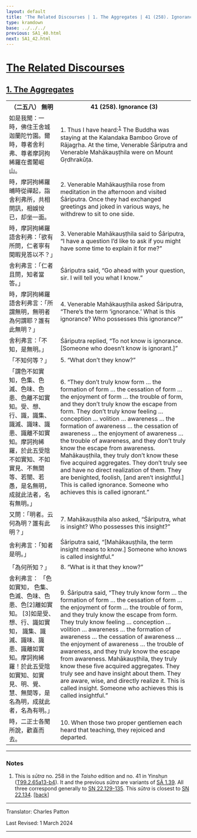 ```yaml
---
layout: default
title: 'The Related Discourses | 1. The Aggregates | 41 (258). Ignorance (3)'
type: kramdown
base: ../../../
previous: SA1_40.html
next: SA1_42.html
---
```


<h1><a href='../index.html'>The Related Discourses</a></h1>
<h2><a href='index.html'>1. The Aggregates</a></h2>

<table class="trans">
  <th class='ch'>（二五八） 無明</th>
  <th class='en'>41 (258). Ignorance (3)</th>
  <tr>
    <td class="ch" title='t99.2.65a13'>如是我聞：一時，佛住王舍城迦蘭陀竹園。爾時，尊者舍利弗、尊者摩訶拘絺羅在耆闍崛山。</td>
    <td id='p1'>1. Thus I have heard:<sup id="ref1"><a href="#n1">1</a></sup> The Buddha was staying at the Kalandaka Bamboo Grove of Rājagṛha. At the time, Venerable Śāriputra and Venerable Mahākauṣṭhila were on Mount Gṛdhrakūṭa.</td>
  </tr>
  <tr>
    <td class="ch" title='t99.2.65a15'>時，摩訶拘絺羅晡時從禪起，詣舍利弗所，共相問訊，相娛悅已，却坐一面。</td>
    <td id='p2'>2. Venerable Mahākauṣṭhila rose from meditation in the afternoon and visited Śāriputra. Once they had exchanged greetings and joked in various ways, he withdrew to sit to one side.</td>
  </tr>
  <tr>
    <td class="ch" title='t99.2.65a17'>時，摩訶拘絺羅語舍利弗：「欲有所問，仁者寧有閑暇見答以不？」</td>
    <td id='p3'>3. Venerable Mahākauṣṭhila said to Śāriputra, “I have a question I’d like to ask if you might have some time to explain it for me?”</td>
  </tr>
  <tr>
    <td class="ch" title='t99.2.65a18'>舍利弗言：「仁者且問，知者當答。」</td>
    <td>Śāriputra said, “Go ahead with your question, sir. I will tell you what I know.”</td>
  </tr>
  <tr>
    <td class="ch" title='t99.2.65a19'>時，摩訶拘絺羅語舍利弗言：「所謂無明，無明者為何謂耶？誰有此無明？」</td>
    <td id='p4'>4. Venerable Mahākauṣṭhila asked Śāriputra, “There’s the term ‘ignorance.’ What is this ignorance? Who possesses this ignorance?”</td>
  </tr>
  <tr>
    <td class="ch" title='t99.2.65a21'>舍利弗言：「不知，是無明。」</td>
    <td>Śāriputra replied, “To not know is ignorance. [Someone who doesn’t know is ignorant.]”</td>
  </tr>
  <tr>
    <td class="ch" title='t99.2.65a21'>「不知何等？」</td>
    <td id='p5'>5. “What don’t they know?”</td>
  </tr>
  <tr>
    <td class="ch" title='t99.2.65a21'>
「謂色不如實知，色集、色滅、色味、色患、色離不如實知。受、想、行、識，識集、識滅、識味、識患、識離不如實知。摩訶拘絺羅，於此五受陰不如實知、不如實見、不無間等、若闇、若愚，是名無明，成就此法者，名有無明。」</td>
    <td id='p6'>6. “They don’t truly know form … the formation of form … the cessation of form … the enjoyment of form … the trouble of form, and they don’t truly know the escape from form. They don’t truly know feeling … conception … volition … awareness … the formation of awareness … the cessation of awareness … the enjoyment of awareness … the trouble of awareness, and they don’t truly know the escape from awareness. Mahākauṣṭhila, they truly don’t know these five acquired aggregates. They don’t truly see and have no direct realization of them. They are benighted, foolish, [and aren’t insightful.] This is called ignorance. Someone who achieves this is called ignorant.”</td>
  </tr>
  <tr>
    <td class="ch" title='t99.2.65a27'>又問：「明者。云何為明？誰有此明？」</td>
    <td id='p7'>7. Mahākauṣṭhila also asked, “Śāriputra, what is insight? Who possesses this insight?”</td>
  </tr>
  <tr>
    <td class="ch" title='t99.2.65a27'>舍利弗言：「知者是明。」</td>
    <td>Śāriputra said, “[Mahākauṣṭhila, the term insight means to know.] Someone who knows is called insightful.”</td>
  </tr>
  <tr>
    <td class="ch" title='t99.2.65a27'>「為何所知？」</td>
    <td id='p8'>8. “What is it that they know?”</td>
  </tr>
  <tr>
    <td class="ch" title='t99.2.65a28'>舍利弗言： 「色如實知， 色集、色滅、色味、色患、色[2]離如實知。 [3]如是受、想、行、識如實知， 識集、識滅、識味、識患、識離如實知。摩訶拘絺羅！於此五受陰如實知、如實見、明、覺、慧、無間等，是名為明，成就此者，名為有明。」</td>
    <td id='p9'>9. Śāriputra said, “They truly know form … the formation of form … the cessation of form … the enjoyment of form … the trouble of form, and they truly know the escape from form. They truly know feeling … conception … volition … awareness … the formation of awareness … the cessation of awareness … the enjoyment of awareness … the trouble of awareness, and they truly know the escape from awareness. Mahākauṣṭhila, they truly know these five acquired aggregates. They truly see and have insight about them. They are aware, wise, and directly realize it. This is called insight. Someone who achieves this is called insightful.”</td>
  </tr>
  <tr>
    <td class="ch" title='t99.2.65b3'>時，二正士各聞所說，歡喜而去。</td>
    <td id='p10'>10. When those two proper gentlemen each heard that teaching, they rejoiced and departed.</td>
  </tr>
</table>

<hr/>

<h3 id="notes">Notes</h3>

<ol>
<li id="n1">This is <em>sūtra</em> no. 258 in the <cite>Taisho</cite> edition and no. 41 in Yinshun (<a href="https://cbetaonline.dila.edu.tw/zh/T02n0099_p0065a13" target="_blank">T99.2.65a13-b4</a>). It and the previous <em>sūtra</em> are variants of <a href="SA1_39.html" target="_blank">SĀ 1.39</a>. All three correspond generally to <a href="https://suttacentral.net/sn22.129" target="_blank">SN 22.129-135</a>. This <em>sūtra</em> is closest to <a href="https://suttacentral.net/sn22.134" target="_blank">SN 22.134</a>. [<a href="#ref1">back</a>]</li>
</ol>
<hr/>

<p class="translator">Translator: Charles Patton</p>
<p class='revised'>Last Revised: 1 March 2024</p>

<hr/>